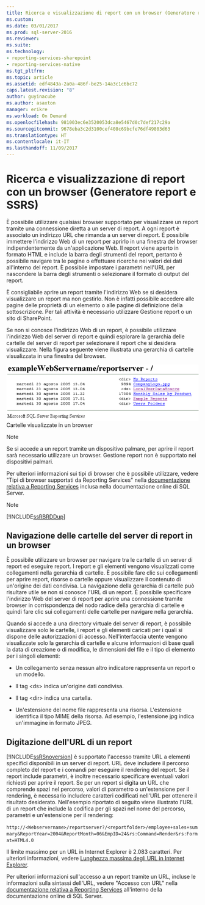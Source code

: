```yaml
---
title: Ricerca e visualizzazione di report con un browser (Generatore report e SSRS) | Microsoft Docs
ms.custom: 
ms.date: 03/01/2017
ms.prod: sql-server-2016
ms.reviewer: 
ms.suite: 
ms.technology:
- reporting-services-sharepoint
- reporting-services-native
ms.tgt_pltfrm: 
ms.topic: article
ms.assetid: edf4843a-2a0a-486f-be25-14a3c1c6bc72
caps.latest.revision: "8"
author: guyinacube
ms.author: asaxton
manager: erikre
ms.workload: On Demand
ms.openlocfilehash: 981003ec6e3520053dca8e5467d0c7def217c29a
ms.sourcegitcommit: 9678eba3c2d3100cef408c69bcfe76df49803d63
ms.translationtype: HT
ms.contentlocale: it-IT
ms.lasthandoff: 11/09/2017
---
```

# <a name="finding-and-viewing-reports-with-a-browser-report-builder-and-ssrs"></a>Ricerca e visualizzazione di report con un browser (Generatore report e SSRS)
  È possibile utilizzare qualsiasi browser supportato per visualizzare un report tramite una connessione diretta a un server di report. A ogni report è associato un indirizzo URL che rimanda a un server di report. È possibile immettere l'indirizzo Web di un report per aprirlo in una finestra del browser indipendentemente da un'applicazione Web. Il report viene aperto in formato HTML e include la barra degli strumenti del report, pertanto è possibile navigare tra le pagine o effettuare ricerche nei valori dei dati all'interno del report. È possibile impostare i parametri nell'URL per nascondere la barra degli strumenti o selezionare il formato di output del report.  
  
 È consigliabile aprire un report tramite l'indirizzo Web se si desidera visualizzare un report ma non gestirlo. Non è infatti possibile accedere alle pagine delle proprietà di un elemento o alle pagine di definizione della sottoscrizione. Per tali attività è necessario utilizzare Gestione report o un sito di SharePoint.  
  
 Se non si conosce l'indirizzo Web di un report, è possibile utilizzare l'indirizzo Web del server di report e quindi esplorare la gerarchia delle cartelle del server di report per selezionare il report che si desidera visualizzare. Nella figura seguente viene illustrata una gerarchia di cartelle visualizzata in una finestra del browser.  
  
 ![Cartelle in un browser](../../reporting-services/report-builder/media/rs-browserfolder.GIF "Cartelle in un browser")  
Cartelle visualizzate in un browser  
  
> [!NOTE]  
>  Se si accede a un report tramite un dispositivo palmare, per aprire il report sarà necessario utilizzare un browser. Gestione report non è supportato nei dispositivi palmari.  
  
 Per ulteriori informazioni sui tipi di browser che è possibile utilizzare, vedere "Tipi di browser supportati da Reporting Services" nella [documentazione relativa a Reporting Services](http://go.microsoft.com/fwlink/?linkid=121312) inclusa nella documentazione online di SQL Server.  
  
> [!NOTE]  
>  [!INCLUDE[ssRBRDDup](../../includes/ssrbrddup-md.md)]  
  
## <a name="navigating-report-server-folders-in-a-web-browser"></a>Navigazione delle cartelle del server di report in un browser  
 È possibile utilizzare un browser per navigare tra le cartelle di un server di report ed eseguire report. I report e gli elementi vengono visualizzati come collegamenti nella gerarchia di cartelle. È possibile fare clic sui collegamenti per aprire report, risorse o cartelle oppure visualizzare il contenuto di un'origine dei dati condivisa. La navigazione della gerarchia di cartelle può risultare utile se non si conosce l'URL di un report. È possibile specificare l'indirizzo Web del server di report per aprire una connessione tramite browser in corrispondenza del nodo radice della gerarchia di cartelle e quindi fare clic sui collegamenti delle cartelle per navigare nella gerarchia.  
  
 Quando si accede a una directory virtuale del server di report, è possibile visualizzare solo le cartelle, i report e gli elementi caricati per i quali si dispone delle autorizzazioni di accesso. Nell'interfaccia utente vengono visualizzate solo la gerarchia di cartelle e alcune informazioni di base quali la data di creazione o di modifica, le dimensioni del file e il tipo di elemento per i singoli elementi:  
  
-   Un collegamento senza nessun altro indicatore rappresenta un report o un modello.  
  
-   Il tag \<ds> indica un'origine dati condivisa.  
  
-   Il tag \<dir> indica una cartella.  
  
-   Un'estensione del nome file rappresenta una risorsa. L'estensione identifica il tipo MIME della risorsa. Ad esempio, l'estensione jpg indica un'immagine in formato JPEG.  
  
## <a name="typing-the-url-address-of-a-report"></a>Digitazione dell'URL di un report  
 [!INCLUDE[ssRSnoversion](../../includes/ssrsnoversion-md.md)] è supportato l'accesso tramite URL a elementi specifici disponibili in un server di report. URL deve includere il percorso completo del report e i comandi per eseguire il rendering del report. Se il report include parametri, è inoltre necessario specificare eventuali valori richiesti per aprire il report. Se per un report si digita un URL che comprende spazi nel percorso, valori di parametro o un'estensione per il rendering, è necessario includere caratteri codificati nell'URL per ottenere il risultato desiderato. Nell'esempio riportato di seguito viene illustrato l'URL di un report che include la codifica per gli spazi nel nome del percorso, parametri e un'estensione per il rendering:  
  
 `http://<Webservername>/reportserver?/<reportfolder>/employee+sales+summary&ReportYear=2004&ReportMonth=06&EmpID=24&rs:Command=Render&rs:Format=HTML4.0`  
  
 Il limite massimo per un URL in Internet Explorer è 2.083 caratteri. Per ulteriori informazioni, vedere [Lunghezza massima degli URL in Internet Explorer](http://support.microsoft.com/kb/208427).  
  
 Per ulteriori informazioni sull'accesso a un report tramite un URL, incluse le informazioni sulla sintassi dell'URL, vedere "Accesso con URL" nella [documentazione relativa a Reporting Services](http://go.microsoft.com/fwlink/?linkid=121312) all'interno della documentazione online di SQL Server.  
  
  

